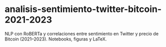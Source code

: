 # analisis-sentimiento-twitter-bitcoin-2021-2023
NLP con RoBERTa y correlaciones entre sentimiento en Twitter y precio de Bitcoin (2021–2023). Notebooks, figuras y LaTeX.

